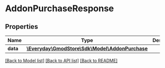 # AddonPurchaseResponse

## Properties
Name | Type | Description | Notes
------------ | ------------- | ------------- | -------------
**data** | [**\Everyday\GmodStore\Sdk\Model\AddonPurchase**](AddonPurchase.md) |  | [optional] 

[[Back to Model list]](../../README.md#documentation-for-models) [[Back to API list]](../../README.md#documentation-for-api-endpoints) [[Back to README]](../../README.md)

